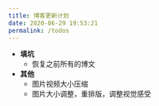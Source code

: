 ```yaml
---
title: 博客更新计划
date: 2020-06-29 19:53:21
permalink: /todos
---
```


- **填坑**
    - 恢复之前所有的博文
- **其他**
    - 图片视频大小压缩
    - 图片大小调整，重排版，调整视觉感受
